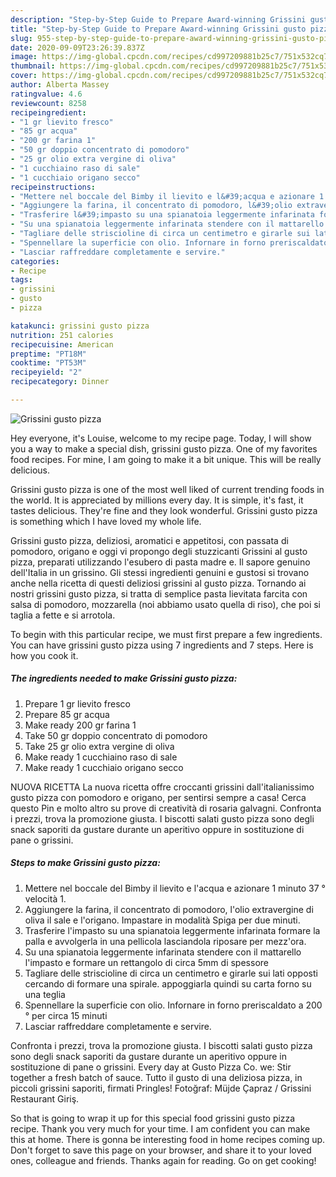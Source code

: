 ```yaml
---
description: "Step-by-Step Guide to Prepare Award-winning Grissini gusto pizza"
title: "Step-by-Step Guide to Prepare Award-winning Grissini gusto pizza"
slug: 955-step-by-step-guide-to-prepare-award-winning-grissini-gusto-pizza
date: 2020-09-09T23:26:39.837Z
image: https://img-global.cpcdn.com/recipes/cd997209881b25c7/751x532cq70/grissini-gusto-pizza-recipe-main-photo.jpg
thumbnail: https://img-global.cpcdn.com/recipes/cd997209881b25c7/751x532cq70/grissini-gusto-pizza-recipe-main-photo.jpg
cover: https://img-global.cpcdn.com/recipes/cd997209881b25c7/751x532cq70/grissini-gusto-pizza-recipe-main-photo.jpg
author: Alberta Massey
ratingvalue: 4.6
reviewcount: 8258
recipeingredient:
- "1 gr lievito fresco"
- "85 gr acqua"
- "200 gr farina 1"
- "50 gr doppio concentrato di pomodoro"
- "25 gr olio extra vergine di oliva"
- "1 cucchiaino raso di sale"
- "1 cucchiaio origano secco"
recipeinstructions:
- "Mettere nel boccale del Bimby il lievito e l&#39;acqua e azionare 1 minuto 37 ° velocità 1."
- "Aggiungere la farina, il concentrato di pomodoro, l&#39;olio extravergine di oliva il sale e l&#39;origano. Impastare in modalità Spiga per due minuti."
- "Trasferire l&#39;impasto su una spianatoia leggermente infarinata formare la palla e avvolgerla in una pellicola lasciandola riposare per mezz&#39;ora."
- "Su una spianatoia leggermente infarinata stendere con il mattarello l&#39;impasto e formare un rettangolo di circa 5mm di spessore"
- "Tagliare delle striscioline di circa un centimetro e girarle sui lati opposti cercando di formare una spirale. appoggiarla quindi su carta forno su una teglia"
- "Spennellare la superficie con olio. Infornare in forno preriscaldato a 200 ° per circa 15 minuti"
- "Lasciar raffreddare completamente e servire."
categories:
- Recipe
tags:
- grissini
- gusto
- pizza

katakunci: grissini gusto pizza 
nutrition: 251 calories
recipecuisine: American
preptime: "PT18M"
cooktime: "PT53M"
recipeyield: "2"
recipecategory: Dinner

---
```



![Grissini gusto pizza](https://img-global.cpcdn.com/recipes/cd997209881b25c7/751x532cq70/grissini-gusto-pizza-recipe-main-photo.jpg)

Hey everyone, it's Louise, welcome to my recipe page. Today, I will show you a way to make a special dish, grissini gusto pizza. One of my favorites food recipes. For mine, I am going to make it a bit unique. This will be really delicious.

Grissini gusto pizza is one of the most well liked of current trending foods in the world. It is appreciated by millions every day. It is simple, it's fast, it tastes delicious. They're fine and they look wonderful. Grissini gusto pizza is something which I have loved my whole life.

Grissini gusto pizza, deliziosi, aromatici e appetitosi, con passata di pomodoro, origano e oggi vi propongo degli stuzzicanti Grissini al gusto pizza, preparati utilizzando l&#39;esubero di pasta madre e. Il sapore genuino dell&#39;Italia in un grissino. Gli stessi ingredienti genuini e gustosi si trovano anche nella ricetta di questi deliziosi grissini al gusto pizza. Tornando ai nostri grissini gusto pizza, si tratta di semplice pasta lievitata farcita con salsa di pomodoro, mozzarella (noi abbiamo usato quella di riso), che poi si taglia a fette e si arrotola.


To begin with this particular recipe, we must first prepare a few ingredients. You can have grissini gusto pizza using 7 ingredients and 7 steps. Here is how you cook it.

<!--inarticleads1-->

##### The ingredients needed to make Grissini gusto pizza:

1. Prepare 1 gr lievito fresco
1. Prepare 85 gr acqua
1. Make ready 200 gr farina 1
1. Take 50 gr doppio concentrato di pomodoro
1. Take 25 gr olio extra vergine di oliva
1. Make ready 1 cucchiaino raso di sale
1. Make ready 1 cucchiaio origano secco


NUOVA RICETTA La nuova ricetta offre croccanti grissini dall&#39;italianissimo gusto pizza con pomodoro e origano, per sentirsi sempre a casa! Cerca questo Pin e molto altro su prove di creatività di rosaria galvagni. Confronta i prezzi, trova la promozione giusta. I biscotti salati gusto pizza sono degli snack saporiti da gustare durante un aperitivo oppure in sostituzione di pane o grissini. 

<!--inarticleads2-->

##### Steps to make Grissini gusto pizza:

1. Mettere nel boccale del Bimby il lievito e l&#39;acqua e azionare 1 minuto 37 ° velocità 1.
1. Aggiungere la farina, il concentrato di pomodoro, l&#39;olio extravergine di oliva il sale e l&#39;origano. Impastare in modalità Spiga per due minuti.
1. Trasferire l&#39;impasto su una spianatoia leggermente infarinata formare la palla e avvolgerla in una pellicola lasciandola riposare per mezz&#39;ora.
1. Su una spianatoia leggermente infarinata stendere con il mattarello l&#39;impasto e formare un rettangolo di circa 5mm di spessore
1. Tagliare delle striscioline di circa un centimetro e girarle sui lati opposti cercando di formare una spirale. appoggiarla quindi su carta forno su una teglia
1. Spennellare la superficie con olio. Infornare in forno preriscaldato a 200 ° per circa 15 minuti
1. Lasciar raffreddare completamente e servire.


Confronta i prezzi, trova la promozione giusta. I biscotti salati gusto pizza sono degli snack saporiti da gustare durante un aperitivo oppure in sostituzione di pane o grissini. Every day at Gusto Pizza Co. we: Stir together a fresh batch of sauce. Tutto il gusto di una deliziosa pizza, in piccoli grissini saporiti, firmati Pringles! Fotoğraf: Müjde Çapraz / Grissini Restaurant Giriş. 

So that is going to wrap it up for this special food grissini gusto pizza recipe. Thank you very much for your time. I am confident you can make this at home. There is gonna be interesting food in home recipes coming up. Don't forget to save this page on your browser, and share it to your loved ones, colleague and friends. Thanks again for reading. Go on get cooking!
